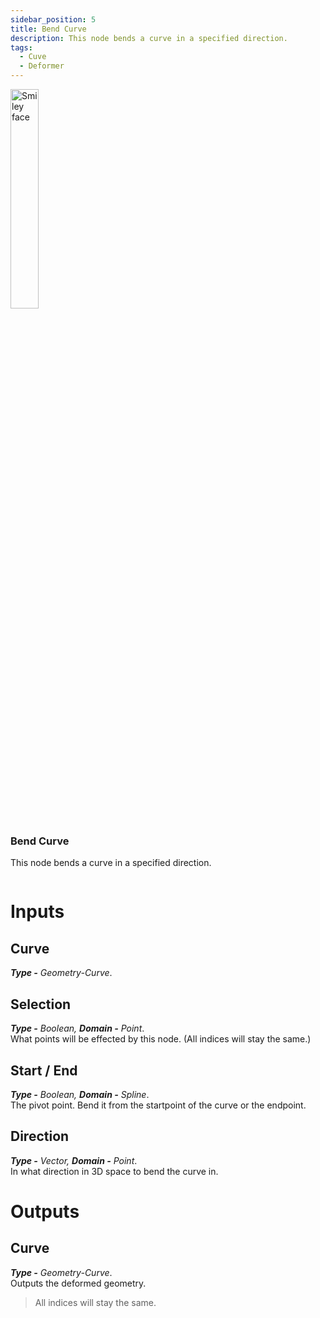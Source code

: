 ```yaml
---
sidebar_position: 5
title: Bend Curve
description: This node bends a curve in a specified direction.
tags:
  - Cuve
  - Deformer
---
```

<!-- Node Image -->
<div>
<img  width="30%" src="/img/docs/bend_curves.png" alt="Smiley face" className="floatme"/>

### Bend Curve
This node bends a curve in a specified direction.
   
<!-- Blank Space after imge+description -->
<img  width="100%" height="0%" src="/img/blank.png" alt="blank"/>  
</div>

# Inputs
<div class="md-indent">

## Curve
<div class="md-indent">

_**Type -** Geometry-Curve_.
</div>

## Selection
<div class="md-indent">

 _**Type -** Boolean, **Domain -** Point_.  
 What points will be effected by this node. (All indices will stay the same.)
</div>

## Start / End
<div class="md-indent">

_**Type -** Boolean, **Domain -** Spline_.  
The pivot point. Bend it from the startpoint of the curve or the endpoint.
</div>

## Direction
<div class="md-indent">

_**Type -** Vector, **Domain -** Point_.  
In what direction in 3D space to bend the curve in.
</div>

</div>

# Outputs
<div class="md-indent">

## Curve
<div class="md-indent">

_**Type -** Geometry-Curve_.  
Outputs the deformed geometry.
> All indices will stay the same.

</div>
</div>